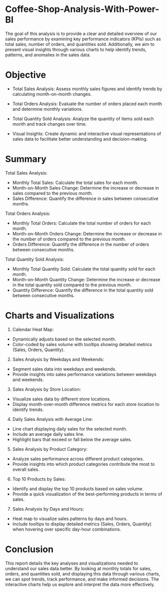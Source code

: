 # Coffee-Shop-Analysis-With-Power-BI

The goal of this analysis is to provide a clear and detailed overview of our sales performance by examining key performance indicators (KPIs) such as total sales, number of orders, and quantities sold. Additionally, we aim to present visual insights through various charts to help identify trends, patterns, and anomalies in the sales data.

# Objective

- Total Sales Analysis: Assess monthly sales figures and identify trends by calculating month-on-month changes.

- Total Orders Analysis: Evaluate the number of orders placed each month and determine monthly variations.

- Total Quantity Sold Analysis: Analyze the quantity of items sold each month and track changes over time.

- Visual Insights: Create dynamic and interactive visual representations of sales data to facilitate better understanding and decision-making.


# Summary

Total Sales Analysis:

- Monthly Total Sales: Calculate the total sales for each month.
- Month-on-Month Sales Change: Determine the increase or decrease in sales compared to the previous month.
- Sales Difference: Quantify the difference in sales between consecutive months.

Total Orders Analysis:

- Monthly Total Orders: Calculate the total number of orders for each month.
- Month-on-Month Orders Change: Determine the increase or decrease in the number of orders compared to the previous month.
- Orders Difference: Quantify the difference in the number of orders between consecutive months.

Total Quantity Sold Analysis:

- Monthly Total Quantity Sold: Calculate the total quantity sold for each month.
- Month-on-Month Quantity Change: Determine the increase or decrease in the total quantity sold compared to the previous month.
- Quantity Difference: Quantify the difference in the total quantity sold between consecutive months.

# Charts and Visualizations

1. Calendar Heat Map:

- Dynamically adjusts based on the selected month.
- Color-coded by sales volume with tooltips showing detailed metrics (Sales, Orders, Quantity).

2. Sales Analysis by Weekdays and Weekends:

- Segment sales data into weekdays and weekends.
- Provide insights into sales performance variations between weekdays and weekends.

3. Sales Analysis by Store Location:

- Visualize sales data by different store locations.
- Display month-over-month difference metrics for each store location to identify trends.

4. Daily Sales Analysis with Average Line:

- Line chart displaying daily sales for the selected month.
- Include an average daily sales line.
- Highlight bars that exceed or fall below the average sales.

5. Sales Analysis by Product Category:

- Analyze sales performance across different product categories.
- Provide insights into which product categories contribute the most to overall sales.

6. Top 10 Products by Sales:

- Identify and display the top 10 products based on sales volume.
- Provide a quick visualization of the best-performing products in terms of sales.

7. Sales Analysis by Days and Hours:

- Heat map to visualize sales patterns by days and hours.
- Include tooltips to display detailed metrics (Sales, Orders, Quantity) when hovering over specific day-hour combinations.

# Conclusion

This report details the key analyses and visualizations needed to understand our sales data better. By looking at monthly totals for sales, orders, and quantities sold, and displaying this data through various charts, we can spot trends, track performance, and make informed decisions. The interactive charts help us explore and interpret the data more effectively.
